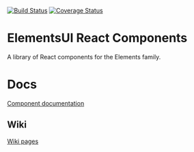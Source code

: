 [![Build Status](https://travis-ci.org/EVRYAS/elementsui-react.svg?branch=master)](https://travis-ci.org/ELEMENTSECM/elementsui-react)
[![Coverage Status](https://coveralls.io/repos/github/ELEMENTSECM/elementsui-react/badge.svg?branch=master)](https://coveralls.io/github/ELEMENTSECM/elementsui-react?branch=master)

# ElementsUI React Components

A library of React components for the Elements family.

# Docs

[Component documentation](https://elementsecm.github.io/elementsui-react/)

## Wiki

[Wiki pages](https://github.com/ELEMENTSECM/elementsui-react/wiki)
